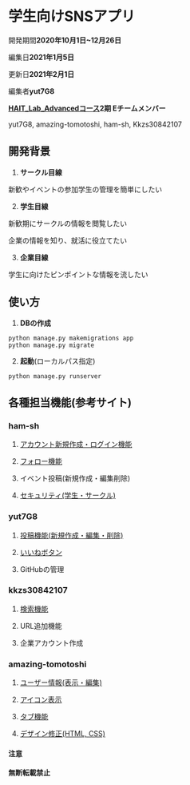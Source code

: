 # 学生向けSNSアプリ
開発期間**2020年10月1日~12月26日**

編集日**2021年1月5日**

更新日**2021年2月1日**

編集者**yut7G8**

**[HAIT_Lab_Advancedコース](https://hait-lab.com/)2期 Eチームメンバー**

yut7G8, amazing-tomotoshi, ham-sh, Kkzs30842107

## 開発背景

1. **サークル目線**

新歓やイベントの参加学生の管理を簡単にしたい

2. **学生目線**

新歓期にサークルの情報を閲覧したい

企業の情報を知り、就活に役立てたい

3. **企業目線**

学生に向けたピンポイントな情報を流したい

## 使い方
1. **DBの作成**
```
python manage.py makemigrations app
python manage.py migrate
```
2. **起動**(ローカルパス指定)
```
python manage.py runserver
```

## 各種担当機能(参考サイト)
### ham-sh
1. [アカウント新規作成・ログイン機能](https://blog.narito.ninja/detail/38/)

2. [フォロー機能](https://jyouj.hatenablog.com/entry/2018/06/04/000311)

3. イベント投稿(新規作成・編集削除)

4. [セキュリティ(学生・サークル)](https://stackoverrun.com/ja/q/12115655)

### yut7G8
1. [投稿機能(新規作成・編集・削除)](https://note.com/takuya814/m/m829ed8312291)

2. [いいねボタン](https://note.com/takuya814/n/n896441e790ba?magazine_key=m829ed8312291)

3. GitHubの管理

### kkzs30842107
1. [検索機能](https://note.com/takuya814/n/ndde42e157fe0?magazine_key=m829ed8312291)

2. URL追加機能

3. 企業アカウント作成

### amazing-tomotoshi
1. [ユーザー情報(表示・編集)](https://blog.narito.ninja/detail/43/)

2. [アイコン表示](https://blog.ver001.com/css-image-border-radius-object-fit/)

3. [タブ機能](https://ics.media/entry/190826/)

4. [デザイン修正(HTML, CSS)](https://qiita.com/nakanishi03/items/c80a16b9b9796c25f890)

#### 注意
**無断転載禁止**
